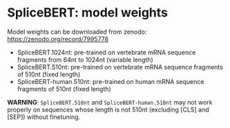 # SpliceBERT: model weights

Model weights can be downloaded from zenodo: https://zenodo.org/record/7995778

- SpliceBERT.1024nt: pre-trained on vertebrate mRNA sequence fragments from 64nt to 1024nt (variable length)  
- SpliceBERT.510nt: pre-trained on vertebrate mRNA sequence fragments of 510nt (fixed length)  
- SpliceBERT-human.510nt: pre-trained on human mRNA sequence fragments of 510nt (fixed length)  

**WARNING**: `SpliceBERT.510nt` and `SpliceBERT-human.510nt` may not work properly on sequences whose length is not 510nt (excluding [CLS] and [SEP]) without finetuning.

